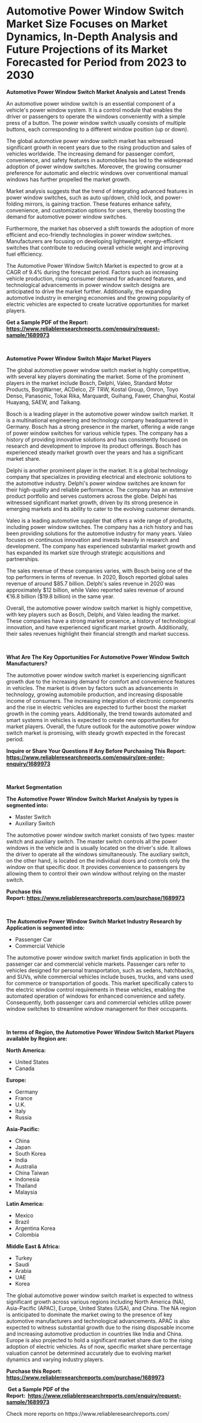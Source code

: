 <p><h1>Automotive Power Window Switch Market Size Focuses on Market Dynamics, In-Depth Analysis and Future Projections of its Market Forecasted for Period from 2023 to 2030</h1></p><p><strong>Automotive Power Window Switch Market Analysis and Latest Trends</strong></p>
<p><p>An automotive power window switch is an essential component of a vehicle's power window system. It is a control module that enables the driver or passengers to operate the windows conveniently with a simple press of a button. The power window switch usually consists of multiple buttons, each corresponding to a different window position (up or down).</p><p>The global automotive power window switch market has witnessed significant growth in recent years due to the rising production and sales of vehicles worldwide. The increasing demand for passenger comfort, convenience, and safety features in automobiles has led to the widespread adoption of power window switches. Moreover, the growing consumer preference for automatic and electric windows over conventional manual windows has further propelled the market growth.</p><p>Market analysis suggests that the trend of integrating advanced features in power window switches, such as auto up/down, child lock, and power-folding mirrors, is gaining traction. These features enhance safety, convenience, and customization options for users, thereby boosting the demand for automotive power window switches.</p><p>Furthermore, the market has observed a shift towards the adoption of more efficient and eco-friendly technologies in power window switches. Manufacturers are focusing on developing lightweight, energy-efficient switches that contribute to reducing overall vehicle weight and improving fuel efficiency.</p><p>The Automotive Power Window Switch Market is expected to grow at a CAGR of 9.4% during the forecast period. Factors such as increasing vehicle production, rising consumer demand for advanced features, and technological advancements in power window switch designs are anticipated to drive the market further. Additionally, the expanding automotive industry in emerging economies and the growing popularity of electric vehicles are expected to create lucrative opportunities for market players.</p></p>
<p><strong>Get a Sample PDF of the Report:&nbsp; <a href="https://www.reliableresearchreports.com/enquiry/request-sample/1689973">https://www.reliableresearchreports.com/enquiry/request-sample/1689973</a></strong></p>
<p>&nbsp;</p>
<p><strong>Automotive Power Window Switch Major Market Players</strong></p>
<p><p>The global automotive power window switch market is highly competitive, with several key players dominating the market. Some of the prominent players in the market include Bosch, Delphi, Valeo, Standard Motor Products, BorgWarner, ACDelco, ZF TRW, Kostal Group, Omron, Toyo Denso, Panasonic, Tokai Rika, Marquardt, Guihang, Fawer, Changhui, Kostal Huayang, SAEW, and Taikang.</p><p>Bosch is a leading player in the automotive power window switch market. It is a multinational engineering and technology company headquartered in Germany. Bosch has a strong presence in the market, offering a wide range of power window switches for various vehicle types. The company has a history of providing innovative solutions and has consistently focused on research and development to improve its product offerings. Bosch has experienced steady market growth over the years and has a significant market share.</p><p>Delphi is another prominent player in the market. It is a global technology company that specializes in providing electrical and electronic solutions to the automotive industry. Delphi's power window switches are known for their high-quality and reliable performance. The company has an extensive product portfolio and serves customers across the globe. Delphi has witnessed significant market growth, driven by its strong presence in emerging markets and its ability to cater to the evolving customer demands.</p><p>Valeo is a leading automotive supplier that offers a wide range of products, including power window switches. The company has a rich history and has been providing solutions for the automotive industry for many years. Valeo focuses on continuous innovation and invests heavily in research and development. The company has experienced substantial market growth and has expanded its market size through strategic acquisitions and partnerships.</p><p>The sales revenue of these companies varies, with Bosch being one of the top performers in terms of revenue. In 2020, Bosch reported global sales revenue of around $85.7 billion. Delphi's sales revenue in 2020 was approximately $12 billion, while Valeo reported sales revenue of around €16.8 billion ($19.8 billion) in the same year.</p><p>Overall, the automotive power window switch market is highly competitive, with key players such as Bosch, Delphi, and Valeo leading the market. These companies have a strong market presence, a history of technological innovation, and have experienced significant market growth. Additionally, their sales revenues highlight their financial strength and market success.</p></p>
<p>&nbsp;</p>
<p><strong>What Are The Key Opportunities For Automotive Power Window Switch Manufacturers?</strong></p>
<p><p>The automotive power window switch market is experiencing significant growth due to the increasing demand for comfort and convenience features in vehicles. The market is driven by factors such as advancements in technology, growing automobile production, and increasing disposable income of consumers. The increasing integration of electronic components and the rise in electric vehicles are expected to further boost the market growth in the coming years. Additionally, the trend towards automated and smart systems in vehicles is expected to create new opportunities for market players. Overall, the future outlook for the automotive power window switch market is promising, with steady growth expected in the forecast period.</p></p>
<p><strong>Inquire or Share Your Questions If Any Before Purchasing This Report: <a href="https://www.reliableresearchreports.com/enquiry/pre-order-enquiry/1689973">https://www.reliableresearchreports.com/enquiry/pre-order-enquiry/1689973</a></strong></p>
<p>&nbsp;</p>
<p><strong>Market Segmentation</strong></p>
<p><strong>The Automotive Power Window Switch Market Analysis by types is segmented into:</strong></p>
<p><ul><li>Master Switch</li><li>Auxiliary Switch</li></ul></p>
<p><p>The automotive power window switch market consists of two types: master switch and auxiliary switch. The master switch controls all the power windows in the vehicle and is usually located on the driver's side. It allows the driver to operate all the windows simultaneously. The auxiliary switch, on the other hand, is located on the individual doors and controls only the window on that specific door. It provides convenience to passengers by allowing them to control their own window without relying on the master switch.</p></p>
<p><strong>Purchase this Report:&nbsp;<a href="https://www.reliableresearchreports.com/purchase/1689973">https://www.reliableresearchreports.com/purchase/1689973</a></strong></p>
<p>&nbsp;</p>
<p><strong>The Automotive Power Window Switch Market Industry Research by Application is segmented into:</strong></p>
<p><ul><li>Passenger Car</li><li>Commercial Vehicle</li></ul></p>
<p><p>The automotive power window switch market finds application in both the passenger car and commercial vehicle markets. Passenger cars refer to vehicles designed for personal transportation, such as sedans, hatchbacks, and SUVs, while commercial vehicles include buses, trucks, and vans used for commerce or transportation of goods. This market specifically caters to the electric window control requirements in these vehicles, enabling the automated operation of windows for enhanced convenience and safety. Consequently, both passenger cars and commercial vehicles utilize power window switches to streamline window management for their occupants.</p></p>
<p>&nbsp;</p>
<p><strong>In terms of Region, the Automotive Power Window Switch Market Players available by Region are:</strong></p>
<p>
    <p> <strong> North America: </strong>
        <ul>
            <li>United States</li>
            <li>Canada</li>
        </ul>
        </p> 
    <p> <strong> Europe: </strong>
        <ul>
            <li>Germany</li>
            <li>France</li>
            <li>U.K.</li>
            <li>Italy</li>
            <li>Russia</li>
        </ul>
        </p> 
    <p> <strong> Asia-Pacific: </strong>
        <ul>
            <li>China</li>
            <li>Japan</li>
            <li>South Korea</li>
            <li>India</li>
            <li>Australia</li>
            <li>China Taiwan</li>
            <li>Indonesia</li>
            <li>Thailand</li>
            <li>Malaysia</li>
        </ul>
        </p> 
    <p> <strong> Latin America: </strong>
        <ul>
            <li>Mexico</li>
            <li>Brazil</li>
            <li>Argentina Korea</li>
            <li>Colombia</li>
        </ul>
        </p> 
    <p> <strong> Middle East & Africa: </strong>
        <ul>
            <li>Turkey</li>
            <li>Saudi</li>
            <li>Arabia</li>
            <li>UAE</li>
            <li>Korea</li>
        </ul>
    </p>
    </p>
<p><p>The global automotive power window switch market is expected to witness significant growth across various regions including North America (NA), Asia-Pacific (APAC), Europe, United States (USA), and China. The NA region is anticipated to dominate the market owing to the presence of key automotive manufacturers and technological advancements. APAC is also expected to witness substantial growth due to the rising disposable income and increasing automotive production in countries like India and China. Europe is also projected to hold a significant market share due to the rising adoption of electric vehicles. As of now, specific market share percentage valuation cannot be determined accurately due to evolving market dynamics and varying industry players.</p></p>
<p><strong>Purchase this Report: <a href="https://www.reliableresearchreports.com/purchase/1689973">https://www.reliableresearchreports.com/purchase/1689973</a></strong></p>
<p>&nbsp;<strong>Get a Sample PDF of the Report:&nbsp;&nbsp;<a href="https://www.reliableresearchreports.com/enquiry/request-sample/1689973">https://www.reliableresearchreports.com/enquiry/request-sample/1689973</a></strong></p>
<p><strong></strong></p>
<p>Check more reports on https://www.reliableresearchreports.com/</p>
